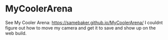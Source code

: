 # MyCoolerArena
See My Cooler Arena: https://samebaker.github.io/MyCoolerArena/
I couldnt figure out how to  move my camera and get it to save and show up on the web build.
